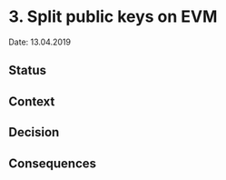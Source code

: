 # 3. Split public keys on EVM

Date: 13.04.2019

## Status



## Context


## Decision


## Consequences

